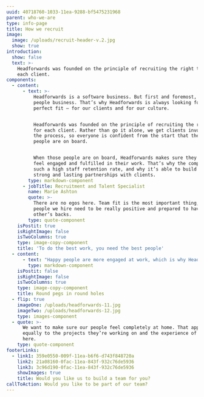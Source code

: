 ```yaml
---
uuid: 40718760-1033-11ea-9288-bf5475231968
parent: who-we-are
type: info-page
title: How we recruit
image:
  image: /uploads/recruit-header-v.2.jpg
  show: true
introduction:
  show: false
  text: >-
    Headforwards was founded on the principle of recruiting the right team for
    each client.
components:
  - content:
      - text: >-
          Headforwards is a software business. But first and foremost, it’s a
          people business. That’s why Headforwards is always looking for the
          perfect fit – for our clients and for our culture.


          Headforwards was founded on the principle of recruiting the right team
          for each client. Rather than go it alone, we get clients involved in
          the process, so everyone is confident from the start that the right
          people are on board.


          When those people are on board, Headforwards makes sure they always
          feel engaged and fulfilled in their work. That’s why the company has
          such a high staff retention rate, and why it’s able to build such
          strong and lasting partnerships with clients.
        type: markdown-component
      - jobTitle: Recruitment and Talent Specialist
        name: Marie Ashton
        quote: >-
          There are no egos here. Team fit is the most important thing, so the
          people we hire need to be really positive and prepared to have each
          other’s backs.
        type: quote-component
    isPostit: true
    isRightImage: false
    isTwoColumns: true
    type: image-copy-component
    title: 'To do the best work, you need the best people'
  - content:
      - text: "Happy people are more engaged at work, which is why Headforwards places so much emphasis on ensuring its staff, and the people around them, are well looked after. \r\n\nThat’s one reason you’re more likely to see Headforwards employees at one of the company’s many social events than burning the midnight oil. And it’s why Headforwards goes above and beyond to help its people feel right at home when relocating to Cornwall.    \n\n\rIt’s all about doing valuable work, in a beautiful place, for appreciative clients. With a ready-made social life just waiting to be enjoyed."
        type: markdown-component
    isPostit: false
    isRightImage: false
    isTwoColumns: true
    type: image-copy-component
    title: Round pegs in round holes
  - flip: true
    imageOne: /uploads/headforwards-11.jpg
    imageTwo: /uploads/headforwards-12.jpg
    type: images-component
  - quote: >-
      We want to make sure our people feel completely at home. That applies
      equally to the projects they’re working on and the experience of being
      here.
    type: quote-component
footerLinks:
  - link1: 359e0550-009f-11ea-b6f6-d743f848720a
    link2: 21a08160-0fac-11ea-843f-932c76de5936
    link3: 3c96d190-0fac-11ea-843f-932c76de5936
    showImages: true
    title: Would you like us to build a team for you?
callToAction: Would you like to be part of our team?
---
```


